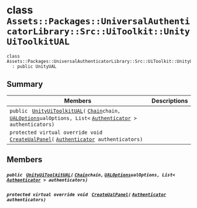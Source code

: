 # class `Assets::Packages::UniversalAuthenticatorLibrary::Src::UiToolkit::UnityUiToolkitUAL` 

```
class Assets::Packages::UniversalAuthenticatorLibrary::Src::UiToolkit::UnityUiToolkitUAL
  : public UnityUAL
```

## Summary

 Members                                | Descriptions                                
----------------------------------------|---------------------------------------------
`public ` [`UnityUiToolkitUAL`](#class_assets_1_1_packages_1_1_universal_authenticator_library_1_1_src_1_1_ui_toolkit_1_1_unity_ui_toolkit_u_a_l_1aa8d716f02f067c80639164caa9ad9f1e)`(` [`Chain`](Chain.md)` chain, ` [`UALOptions`](UALOptions.md)` ualOptions, List< ` [`Authenticator`](Authenticator.md)` > authenticators)` | 
`protected virtual override void ` [`CreateUalPanel`](#class_assets_1_1_packages_1_1_universal_authenticator_library_1_1_src_1_1_ui_toolkit_1_1_unity_ui_toolkit_u_a_l_1a8d35425b52a1611ece4b61c15fe9213e)`(` [`Authenticator`](Authenticator.md)` authenticators)` | 

## Members

##### `public ` [`UnityUiToolkitUAL`](#class_assets_1_1_packages_1_1_universal_authenticator_library_1_1_src_1_1_ui_toolkit_1_1_unity_ui_toolkit_u_a_l_1aa8d716f02f067c80639164caa9ad9f1e)`(` [`Chain`](Chain.md)` chain, ` [`UALOptions`](UALOptions.md)` ualOptions, List< ` [`Authenticator`](Authenticator.md)` > authenticators)` 

##### `protected virtual override void ` [`CreateUalPanel`](#class_assets_1_1_packages_1_1_universal_authenticator_library_1_1_src_1_1_ui_toolkit_1_1_unity_ui_toolkit_u_a_l_1a8d35425b52a1611ece4b61c15fe9213e)`(` [`Authenticator`](Authenticator.md)` authenticators)` 

